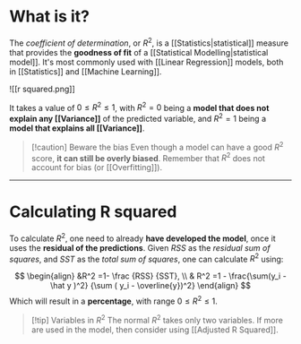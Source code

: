 # What is it?

The *coefficient of determination*, or $R^2$, is a [[Statistics|statistical]] measure that provides the **goodness of fit** of a [[Statistical Modelling|statistical model]]. It's most commonly used with [[Linear Regression]] models, both in [[Statistics]] and [[Machine Learning]].

![[r squared.png]]

It takes a value of $0 \leq R^2 \leq 1$, with $R^2 = 0$ being a **model that does not explain any [[Variance]]** of the predicted variable, and $R^2 = 1$ being a **model that explains all [[Variance]]**.

>[!caution] Beware the bias
>Even though a model can have a good $R^2$ score, **it can still be overly biased**. Remember that $R^2$ does not account for bias (or [[Overfitting]]).

___
# Calculating R squared

To calculate $R^2$, one need to already **have developed the model**, once it uses the **residual of the predictions**. 
Given $RSS$ as the *residual sum of squares*, and $SST$ as the *total sum of squares*, one can calculate $R^2$ using:

$$
\begin{align}
&R^2 =1- \frac {RSS} {SST}, \\
& R^2 =1 - \frac{\sum(y_i - \hat y )^2} {\sum ( y_i - \overline{y})^2}
\end{align}
$$
Which will result in a **percentage**, with range $0 \leq R^2 \leq 1$.

>[!tip] Variables in $R^2$
> The normal $R^2$ takes only two variables. If more are used in the model, then consider using [[Adjusted R Squared]].
